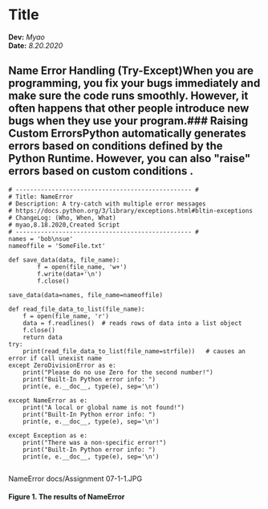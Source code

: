 # Title
**Dev:** *Myao*   
**Date:** *8.20.2020*

## Name Error Handling (Try-Except)When you are programming, you fix your bugs immediately and make sure the code runs smoothly. However, it often happens that other people introduce new bugs when they use your program.### Raising Custom ErrorsPython automatically generates errors based on conditions defined by the Python Runtime. However, you can also "raise" errors based on custom conditions . 

```
# ------------------------------------------------- #
# Title: NameError
# Description: A try-catch with multiple error messages
# https://docs.python.org/3/library/exceptions.html#bltin-exceptions
# ChangeLog: (Who, When, What)
# myao,8.18.2020,Created Script
# ------------------------------------------------- #
names = 'bob\nsue'
nameoffile = 'SomeFile.txt'

def save_data(data, file_name):
        f = open(file_name, 'w+')
        f.write(data+'\n')
        f.close()

save_data(data=names, file_name=nameoffile)

def read_file_data_to_list(file_name):
    f = open(file_name, 'r')
    data = f.readlines()  # reads rows of data into a list object
    f.close()
    return data
try:
    print(read_file_data_to_list(file_name=strfile))   # causes an error if call unexist name
except ZeroDivisionError as e:
    print("Please do no use Zero for the second number!")
    print("Built-In Python error info: ")
    print(e, e.__doc__, type(e), sep='\n')

except NameError as e:
    print("A local or global name is not found!")
    print("Built-In Python error info: ")
    print(e, e.__doc__, type(e), sep='\n')

except Exception as e:
    print("There was a non-specific error!")
    print("Built-In Python error info: ")
    print(e, e.__doc__, type(e), sep='\n')
    
```
NameError
docs/Assignment 07-1-1.JPG
#### Figure 1. The results of NameError

